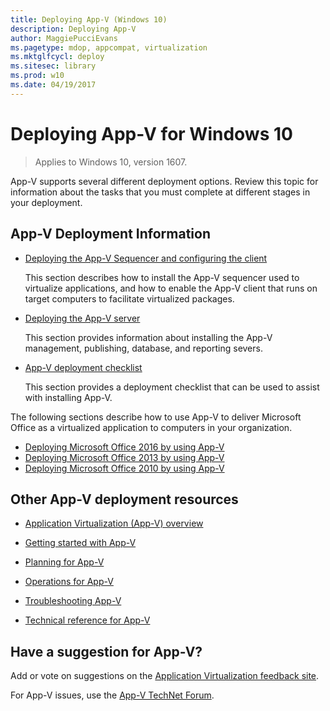 ```yaml
---
title: Deploying App-V (Windows 10)
description: Deploying App-V
author: MaggiePucciEvans
ms.pagetype: mdop, appcompat, virtualization
ms.mktglfcycl: deploy
ms.sitesec: library
ms.prod: w10
ms.date: 04/19/2017
---
```

# Deploying App-V for Windows 10

>Applies to Windows 10, version 1607.

App-V supports several different deployment options. Review this topic for information about the tasks that you must complete at different stages in your deployment.

## App-V Deployment Information

* [Deploying the App-V Sequencer and configuring the client](appv-deploying-the-appv-sequencer-and-client.md)

    This section describes how to install the App-V sequencer used to virtualize applications, and how to enable the App-V client that runs on target computers to facilitate virtualized packages.
* [Deploying the App-V server](appv-deploying-the-appv-server.md)

    This section provides information about installing the App-V management, publishing, database, and reporting severs.
* [App-V deployment checklist](appv-deployment-checklist.md)

    This section provides a deployment checklist that can be used to assist with installing App-V.

The following sections describe how to use App-V to deliver Microsoft Office as a virtualized application to computers in your organization.

* [Deploying Microsoft Office 2016 by using App-V](appv-deploying-microsoft-office-2016-with-appv.md)
* [Deploying Microsoft Office 2013 by using App-V](appv-deploying-microsoft-office-2013-with-appv.md)
* [Deploying Microsoft Office 2010 by using App-V](appv-deploying-microsoft-office-2010-wth-appv.md)

## Other App-V deployment resources

* [Application Virtualization (App-V) overview](appv-for-windows.md)

* [Getting started with App-V](appv-getting-started.md)

* [Planning for App-V](appv-planning-for-appv.md)

* [Operations for App-V](appv-operations.md)

* [Troubleshooting App-V](appv-troubleshooting.md)

* [Technical reference for App-V](appv-technical-reference.md)

## Have a suggestion for App-V?

Add or vote on suggestions on the [Application Virtualization feedback site](http://appv.uservoice.com/forums/280448-microsoft-application-virtualization).

For App-V issues, use the [App-V TechNet Forum](https://social.technet.microsoft.com/Forums/en-US/home?forum=mdopappv).

